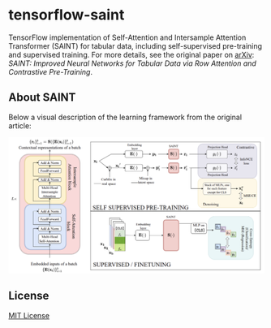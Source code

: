 # tensorflow-saint
TensorFlow implementation of Self-Attention and Intersample Attention Transformer (SAINT) for tabular data, including self-supervised pre-training and supervised training. For more details, see the original paper on [arXiv](https://arxiv.org/pdf/2106.01342.pdf): *SAINT: Improved Neural Networks for Tabular Data via Row Attention and Contrastive Pre-Training*.

## About SAINT
Below a visual description of the learning framework from the original article:

![Self-Attention and Intersample Attention Transformer](image/SAINT.png "Self-Attention and Intersample Attention Transformer")

## License
[MIT License](LICENSE)
